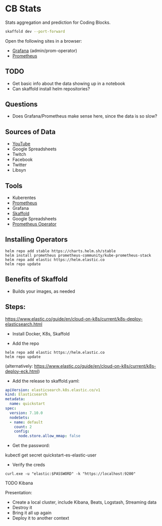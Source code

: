 # CB Stats

Stats aggregation and prediction for Coding Blocks.

```bash
skaffold dev --port-forward
```

Open the following sites in a browser:

- [Grafana](http://localhost:80) (admin/prom-operator)
- [Prometheus](http://localhost:9090)


## TODO

- Get basic info about the data showing up in a notebook
- Can skaffold install helm repositories?

## Questions

- Does Grafana/Prometheus make sense here, since the data is so slow?

## Sources of Data

- [YouTube](https://support.google.com/youtube/answer/9088722?hl=en)
- Google Spreadsheets
- Twitch
- Facebook
- Twitter
- Libsyn

## Tools

- Kuberentes
- [Prometheus](https://prometheus.io/)
- Grafana
- [Skaffold](https://github.com/GoogleContainerTools/skaffold/releases)
- Google Spreadsheets
- [Prometheus Operator](https://github.com/prometheus-community/helm-charts/tree/main/charts/kube-prometheus-stack)


## Installing Operators

```helm repo add prometheus-community https://prometheus-community.github.io/helm-charts
helm repo add stable https://charts.helm.sh/stable
helm install prometheus prometheus-community/kube-prometheus-stack
helm repo add elastic https://helm.elastic.co
helm repo update
```

## Benefits of Skaffold

- Builds your images, as needed




## Steps:

https://www.elastic.co/guide/en/cloud-on-k8s/current/k8s-deploy-elasticsearch.html

- Install Docker, K8s, Skaffold

- Add the repo
```helm
helm repo add elastic https://helm.elastic.co
helm repo update
```
(alternatively: https://www.elastic.co/guide/en/cloud-on-k8s/current/k8s-deploy-eck.html)

- Add the release to skaffold.yaml:

```yaml
apiVersion: elasticsearch.k8s.elastic.co/v1
kind: Elasticsearch
metadata:
  name: quickstart
spec:
  version: 7.10.0
  nodeSets:
  - name: default
    count: 2
    config:
      node.store.allow_mmap: false
```

- Get the password:

kubectl get secret quickstart-es-elastic-user




- Verify the creds

```elastic
curl.exe -u "elastic:$PASSWORD" -k "https://localhost:9200"
```

TODO Kibana



Presentation:

- Create a local cluster, include Kibana, Beats, Logstash, Streaming data
- Destroy it
- Bring it all up again
- Deploy it to another context